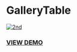 # GalleryTable


<a href="https://compassionate-bose-a1cd2f.netlify.com/"><img src="https://preview.ibb.co/dzKNn9/2nd.png" alt="2nd" border="0"></a>

<h3><a href="https://compassionate-bose-a1cd2f.netlify.com/">VIEW DEMO</a></h3>

